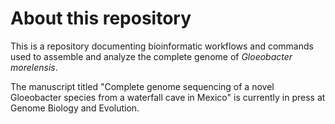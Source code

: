 # About this repository

This is a repository documenting bioinformatic workflows and commands used to assemble and analyze the complete genome of *Gloeobacter morelensis*.

The manuscript titled "Complete genome sequencing of a novel Gloeobacter species from a waterfall cave in Mexico" is currently in press at Genome Biology and Evolution.
